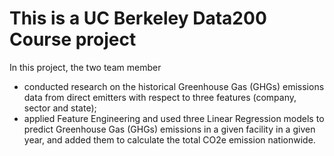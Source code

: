 # This is a UC Berkeley Data200 Course project
In this project, the two team member 
- conducted research on the historical Greenhouse Gas (GHGs) emissions data from direct emitters with respect to three 
features (company, sector and state); 
- applied Feature Engineering and used three Linear Regression models to predict Greenhouse Gas (GHGs) emissions 
in a given facility in a given year, and added them to calculate the total CO2e emission nationwide. 


